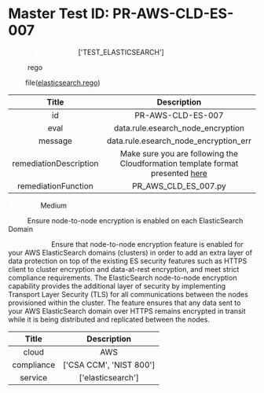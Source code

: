 



# Master Test ID: PR-AWS-CLD-ES-007


***<font color="white">Master Snapshot Id:</font>*** ['TEST_ELASTICSEARCH']

***<font color="white">type:</font>*** rego

***<font color="white">rule:</font>*** file([elasticsearch.rego])  
  
  
  
  

|Title|Description|
| :---: | :---: |
|id|PR-AWS-CLD-ES-007|
|eval|data.rule.esearch_node_encryption|
|message|data.rule.esearch_node_encryption_err|
|remediationDescription|Make sure you are following the Cloudformation template format presented <a href='https://docs.aws.amazon.com/AWSCloudFormation/latest/UserGuide/aws-resource-elasticsearch-domain.html#cfn-elasticsearch-domain-nodetonodeencryptionoptions' target='_blank'>here</a>|
|remediationFunction|PR_AWS_CLD_ES_007.py|


***<font color="white">Severity:</font>*** Medium

***<font color="white">Title:</font>*** Ensure node-to-node encryption is enabled on each ElasticSearch Domain

***<font color="white">Description:</font>*** Ensure that node-to-node encryption feature is enabled for your AWS ElasticSearch domains (clusters) in order to add an extra layer of data protection on top of the existing ES security features such as HTTPS client to cluster encryption and data-at-rest encryption, and meet strict compliance requirements. The ElasticSearch node-to-node encryption capability provides the additional layer of security by implementing Transport Layer Security (TLS) for all communications between the nodes provisioned within the cluster. The feature ensures that any data sent to your AWS ElasticSearch domain over HTTPS remains encrypted in transit while it is being distributed and replicated between the nodes.  
  
  

|Title|Description|
| :---: | :---: |
|cloud|AWS|
|compliance|['CSA CCM', 'NIST 800']|
|service|['elasticsearch']|



[elasticsearch.rego]: https://github.com/prancer-io/prancer-compliance-test/tree/master/aws/cloud/elasticsearch.rego
